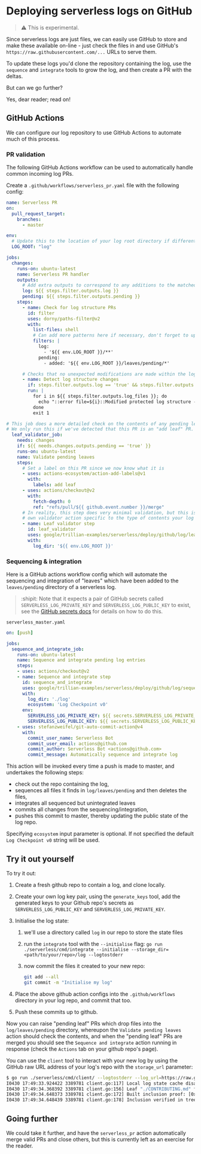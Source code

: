 # Deploying serverless logs on GitHub

> :warning: This is experimental.

Since serverless logs are just files, we can easily use GitHub to store and
make these available on-line - just check the files in and use GitHub's
`https://raw.githubusercontent.com/...` URLs to serve them.

To update these logs you'd clone the repository containing the log, use the
`sequence` and `integrate` tools to grow the log, and then create a PR with
the deltas.

But can we go further?

Yes, dear reader; read on!

## GitHub Actions

We can configure our log repository to use GitHub Actions to automate much of
this process.

### PR validation

The following GitHub Actions workflow can be used to automatically handle common 
incoming log PRs.

Create a `.github/workflows/serverless_pr.yaml` file with the following config:

```yaml
name: Serverless PR
on:
  pull_request_target:
    branches:
      - master

env:
  # Update this to the location of your log root directory if different:
  LOG_ROOT: "log"

jobs:
  changes:
    runs-on: ubuntu-latest
    name: Serverless PR handler
    outputs:
      # Add extra outputs to correspond to any additions to the matched patterns in the filter step below.
      log: ${{ steps.filter.outputs.log }}
      pending: ${{ steps.filter.outputs.pending }}
    steps:
      - name: Check for log structure PRs
        id: filter
        uses: dorny/paths-filter@v2
        with:
          list-files: shell
          # Can add more patterns here if necessary, don't forget to update the outputs above if you do so!
          filters: |
            log:
              - '${{ env.LOG_ROOT }}/**'
            pending:
              - added: '${{ env.LOG_ROOT }}/leaves/pending/*'

      # Checks that no unexpected modifications are made within the log directory.
      - name: Detect log structure changes
        if: steps.filter.outputs.log == 'true' && steps.filter.outputs.pending == 'false'
        run: |
          for i in ${{ steps.filter.outputs.log_files }}; do
            echo "::error file=${i}::Modified protected log structure - ensure additions are placed in the ${{ env.LOG_ROOT }}/leaves/pending directory"
          done
          exit 1

# This job does a more detailed check on the contents of any pending leaves added.
# We only run this if we've detected that this PR is an "add leaf" PR.
  leaf_validator_job:
    needs: changes
    if: ${{ needs.changes.outputs.pending == 'true' }}
    runs-on: ubuntu-latest
    name: Validate pending leaves
    steps:
      # Set a label on this PR since we now know what it is
      - uses: actions-ecosystem/action-add-labels@v1
        with:
          labels: add leaf
      - uses: actions/checkout@v2
        with:
          fetch-depth: 0
          ref: "refs/pull/${{ github.event.number }}/merge"
      # In reality, this step does very minimal validation, but this is where you'd add your
      # own validator action specific to the type of contents your log should contain.
      - name: Leaf validator step
        id: leaf_validator
        uses: google/trillian-examples/serverless/deploy/github/log/leaf_validator@HEAD
        with:
          log_dir: '${{ env.LOG_ROOT }}'
```

### Sequencing & integration

Here is a GitHub actions workflow config which will automate the sequencing
and integration of "leaves" which have been added to the `leaves/pending`
directory of a serverless log.

> :shipit: Note that it expects a pair of GitHub secrets called
`SERVERLESS_LOG_PRIVATE_KEY` and `SERVERLESS_LOG_PUBLIC_KEY` to exist, see 
the [GitHub secrets docs](https://docs.github.com/en/actions/reference/encrypted-secrets#creating-encrypted-secrets-for-a-repository)
for details on how to do this.

`serverless_master.yaml`

```yaml
on: [push]

jobs:
  sequence_and_integrate_job:
    runs-on: ubuntu-latest
    name: Sequence and integrate pending log entries
    steps:
    - uses: actions/checkout@v2
    - name: Sequence and integrate step
      id: sequence_and_integrate
      uses: google/trillian-examples/serverless/deploy/github/log/sequence_and_integrate@master
      with:
        log_dir: './log'
        ecosystem: 'Log Checkpoint v0'
      env:
        SERVERLESS_LOG_PRIVATE_KEY: ${{ secrets.SERVERLESS_LOG_PRIVATE_KEY }}
        SERVERLESS_LOG_PUBLIC_KEY: ${{ secrets.SERVERLESS_LOG_PUBLIC_KEY }}
    - uses: stefanzweifel/git-auto-commit-action@v4
      with:
        commit_user_name: Serverless Bot
        commit_user_email: actions@github.com
        commit_author: Serverless Bot <actions@github.com>
        commit_message: Automatically sequence and integrate log
```

This action will be invoked every time a push is made to master, and undertakes
the following steps:

- check out the repo containing the log,
- sequences all files it finds in `log/leaves/pending` and then deletes the files,
- integrates all sequenced but unintegrated leaves
- commits all changes from the sequencing/integration,
- pushes this commit to master, thereby updating the public state of the log repo.

Specifying `ecosystem` input parameter is optional. If not specified the default
`Log Checkpoint v0` string will be used.

## Try it out yourself

To try it out:

1. Create a fresh github repo to contain a log, and clone locally.
2. Create your own log key pair, using the `generate_keys` tool, add the generated keys
   to your Github repo's secrets as `SERVERLESS_LOG_PUBLIC_KEY` and
   `SERVERLESS_LOG_PRIVATE_KEY`.
2. Initialise the log state:
    1. we'll use a directory called `log` in our repo to
       store the state files
    2. run the `integrate` tool with the `--initialise` flag:
      `go run ./serverless/cmd/integrate --initialise --storage_dir=<path/to/your/repo>/log --logtostderr`
    3. now commit the files it created to your new repo:

       ```bash
       git add --all
       git commit -m "Initialise my log"
       ```

3. Place the above github action configs into the `.github/workflows` directory in
   your log repo, and commit that too.
4. Push these commits up to github.

Now you can raise "pending leaf" PRs which drop files into the
`log/leaves/pending` directory, whereupon the `Validate pending leaves` action
should check the contents, and when the "pending leaf" PRs are merged you
should see the `Sequence and integrate` action running in response (check the
`Actions` tab on your github repo's page).

You can use the `client` tool to interact with your new log by using the GitHub
raw URL address of your log's repo with the `storage_url` parameter:

```bash
$ go run ./serverless/cmd/client/ --logtostderr --log_url=https://raw.githubusercontent.com/AlCutter/serverless-test/master/log/ -v=2 --cache_dir="" inclusion ./CONTRIBUTING.md
I0430 17:49:33.924422 3389781 client.go:117] Local log state cache disabled
I0430 17:49:34.368392 3389781 client.go:156] Leaf "./CONTRIBUTING.md" found at index 1
I0430 17:49:34.648373 3389781 client.go:172] Built inclusion proof: [0xfe4ac37cf74158146b2ab74af030687428fdc59637c5e19a66cdd3a36b29d3e1 0x5dafd147891541a65988be686b77a9cf41f8760b5d10b99f09dddba53c995670]
I0430 17:49:34.648439 3389781 client.go:178] Inclusion verified in tree size 3, with root 0x676386dbcaec44d69736e1bf709d6c1e5492874e78bbf4920b79944bcfb08927
```

## Going further

We could take it further, and have the `serverless_pr` action
automatically merge valid PRs and close others, but this is currently left as
an exercise for the reader.
